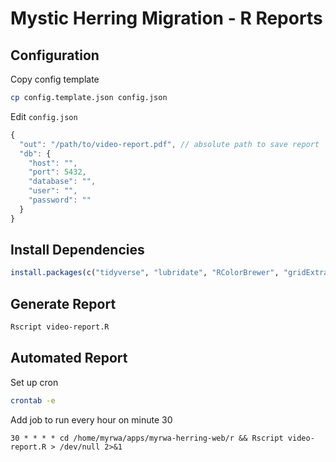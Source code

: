 Mystic Herring Migration - R Reports
====================================

## Configuration

Copy config template

```bash
cp config.template.json config.json
```

Edit `config.json`

```js
{
  "out": "/path/to/video-report.pdf", // absolute path to save report
  "db": {
    "host": "",
    "port": 5432,
    "database": "",
    "user": "",
    "password": ""
  }
}
```

## Install Dependencies

```r
install.packages(c("tidyverse", "lubridate", "RColorBrewer", "gridExtra", "jsonlite"))
```

## Generate Report

```bash
Rscript video-report.R
```

## Automated Report

Set up cron

```bash
crontab -e
```

Add job to run every hour on minute 30

```
30 * * * * cd /home/myrwa/apps/myrwa-herring-web/r && Rscript video-report.R > /dev/null 2>&1
```